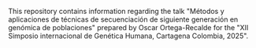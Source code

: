 This repository contains information regarding the talk "Métodos y aplicaciones de técnicas de secuenciación de siguiente generación en genómica de poblaciones" prepared by Oscar Ortega-Recalde for the "XII Simposio internacional de Genética Humana, Cartagena Colombia, 2025".
